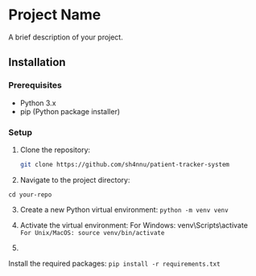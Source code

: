 # Project Name

A brief description of your project.

## Installation

### Prerequisites

- Python 3.x
- pip (Python package installer)

### Setup

1. Clone the repository:

    ```bash
    git clone https://github.com/sh4nnu/patient-tracker-system
    ```
2. Navigate to the project directory:
```
cd your-repo
```
3. Create a new Python virtual environment:
```python -m venv venv```
4. Activate the virtual environment:
For Windows:
venv\Scripts\activate```
For Unix/MacOS:
source venv/bin/activate```

5.
Install the required packages:
```pip install -r requirements.txt```